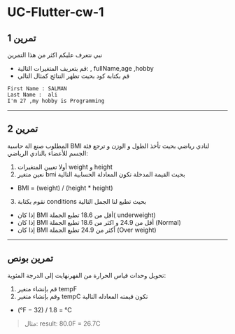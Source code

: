 # UC-Flutter-cw-1
## تمرين 1
نبي نتعرف عليكم اكثر من هذا التمرين
 * قم بتعريف المتغيرات التالية: , fullName,age ,hobby
* قم بكتابة كود بحيث تظهر النتائج كمثال التالي
```
First Name : SALMAN
Last Name :  ali
I'm 27 ,my hobby is Programming
```

_______________________________________________________________________________________________________________________________


## تمرين 2
المطلوب صنع الة حاسبة BMI  لنادي رياضي بحيث تأخذ الطول و الوزن و ترجع فئة الجسم للأعضاء بالنادي الرياضي:
1. أولا تعيين المتغيرات weight  و height
2. نعين متغير bmi بحيث القيمة المدخلة تكون المعادلة الحسابية التالية
* BMI = (weight) / (height * height)
 3. نقوم بكتابة conditions بحيث تطبع لنا الجمل التالية 
* إذا كان BMI أقل من 18.6 تطبع الجملة( underweight)
* إذا كان BMI أقل من 24.9 و اكثر من 18.6 تطبع الجملة (Normal)
* إذا كان BMI أكثر من 24.9 تطبع الجملة (Over weight)


_______________________________________________________________________________________________________________________________

## تمرين بونص
تحويل وحدات قياس الحرارة من الفهرنهايت إلى الدرجة المئوية:
1. قم بإنشاء متغير tempF 
2. وقم بإنشاء متغير tempC تكون قيمته المعادله التالية
* (°F − 32) / 1.8 = °C
> مثال: result: 80.0F = 26.7C
 
